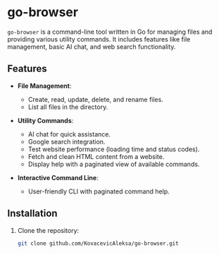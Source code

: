# go-browser

`go-browser` is a command-line tool written in Go for managing files and providing various utility commands. It includes features like file management, basic AI chat, and web search functionality.

## Features

- **File Management**:
  - Create, read, update, delete, and rename files.
  - List all files in the directory.

- **Utility Commands**:
  - AI chat for quick assistance.
  - Google search integration.
  - Test website performance (loading time and status codes).
  - Fetch and clean HTML content from a website.
  - Display help with a paginated view of available commands.

- **Interactive Command Line**:
  - User-friendly CLI with paginated command help.

## Installation

1. Clone the repository:
   ```bash
   git clone github.com/KovacevicAleksa/go-browser.git
